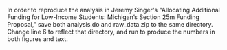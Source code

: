 In order to reproduce the analysis in Jeremy Singer's "Allocating Additional Funding for Low-Income Students: Michigan’s Section 25m Funding Proposal," save both analysis.do and raw_data.zip to the same directory. Change line 6 to reflect that directory, and run to produce the numbers in both figures and text.